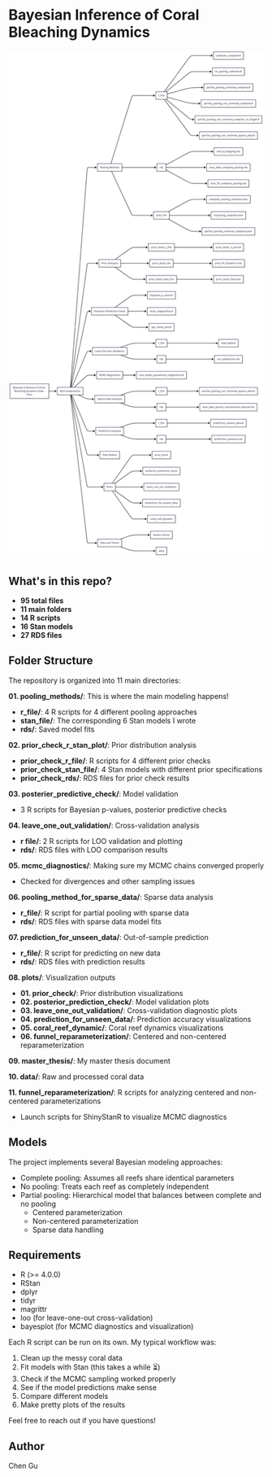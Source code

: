 # Bayesian Inference of Coral Bleaching Dynamics


![Code Folder Structure](diagram.png)

## What's in this repo?
- **95 total files** 
- **11 main folders** 
- **14 R scripts** 
- **16 Stan models** 
- **27 RDS files** 

## Folder Structure

The repository is organized into 11 main directories:

**01. pooling_methods/**: This is where the main modeling happens!
   - **r_file/**: 4 R scripts for 4 different pooling approaches
   - **stan_file/**: The corresponding 6 Stan models I wrote
   - **rds/**: Saved model fits

**02. prior_check_r_stan_plot/**: Prior distribution analysis
   - **prior_check_r_file/**: R scripts for 4 different prior checks
   - **prior_check_stan_file/**: 4 Stan models with different prior specifications
   - **prior_check_rds/**: RDS files for prior check results

**03. posterier_predictive_check/**: Model validation
   - 3 R scripts for Bayesian p-values, posterior predictive checks

**04. leave_one_out_validation/**: Cross-validation analysis
   - **r file/**: 2 R scripts for LOO validation and plotting
   - **rds/**: RDS files with LOO comparison results

**05. mcmc_diagnostics/**: Making sure my MCMC chains converged properly
   - Checked for divergences and other sampling issues

**06. pooling_method_for_sparse_data/**: Sparse data analysis
   - **r_file/**: R script for partial pooling with sparse data
   - **rds/**: RDS files with sparse data model fits

**07. prediction_for_unseen_data/**: Out-of-sample prediction
   - **r_file/**: R script for predicting on new data
   - **rds/**: RDS files with prediction results


**08. plots/**: Visualization outputs
   - **01. prior_check/**: Prior distribution visualizations
   - **02. posterior_prediction_check/**: Model validation plots
   - **03. leave_one_out_validation/**: Cross-validation diagnostic plots
   - **04. prediction_for_unseen_data/**: Prediction accuracy visualizations
   - **05. coral_reef_dynamic/**: Coral reef dynamics visualizations
   - **06. funnel_reparameterization/**: Centered and non-centered reparameterization

**09. master_thesis/**: My master thesis document

**10. data/**: Raw and processed coral data

**11. funnel_reparameterization/**: R scripts for analyzing centered and non-centered parameterizations
   - Launch scripts for ShinyStanR to visualize MCMC diagnostics

## Models

The project implements several Bayesian modeling approaches:
- Complete pooling: Assumes all reefs share identical parameters
- No pooling: Treats each reef as completely independent
- Partial pooling: Hierarchical model that balances between complete and no pooling
  - Centered parameterization
  - Non-centered parameterization
  - Sparse data handling

## Requirements

- R (>= 4.0.0)
- RStan
- dplyr
- tidyr
- magrittr
- loo (for leave-one-out cross-validation)
- bayesplot (for MCMC diagnostics and visualization)

Each R script can be run on its own. My typical workflow was:

1. Clean up the messy coral data
2. Fit models with Stan (this takes a while ⏳)
3. Check if the MCMC sampling worked properly
4. See if the model predictions make sense
5. Compare different models
6. Make pretty plots of the results

Feel free to reach out if you have questions!

## Author

Chen Gu
